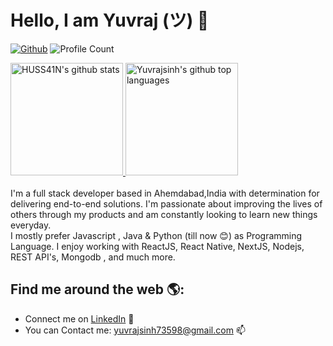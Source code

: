 


# Hello, I am Yuvraj (ツ) 👋
[![Github](https://img.shields.io/github/followers/Yuvrajsinh05?label=Follow&style=social)](https://github.com/Yuvrajsinh05)
![Profile Count](https://komarev.com/ghpvc/?username=Yuvrajsinh05) 

<a href="https://github.com/HUSS41N">
  <img height="180em" src="https://github-readme-stats.vercel.app/api?username=Yuvrajsinh05&show_icons=true&theme=merko&count_private=true" alt="HUSS41N's github stats" />
  <img height="180em" src="https://github-readme-stats.vercel.app/api/top-langs/?username=Yuvrajsinh05&theme=merko&layout=compact" alt="Yuvrajsinh's github top languages" />
</a>
<br/>
<br/>
I'm a full stack developer based in Ahemdabad,India with determination for delivering end-to-end solutions. I'm passionate about improving the lives of others through my products and am constantly looking to learn new things everyday.
<br/>
I mostly prefer  Javascript , Java & Python (till now 😊) as Programming Language. 
I enjoy working with ReactJS, React Native, NextJS, Nodejs, REST API's, Mongodb , and much more.

## Find me around the web 🌎:
- Connect me on <a href="https://www.linkedin.com/in/yuvrajsinh-jadav-2041a822b/">LinkedIn</a> 💼
- You can Contact me: yuvrajsinh73598@gmail.com 📫
